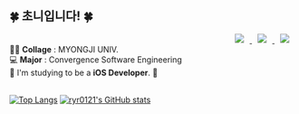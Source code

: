 <div><h2>🍀 초니입니다! 🍀</h2></div>
<div align = right> <a href="https://www.instagram.com/dev_choni/">
    <img 
        src="http://img.shields.io/badge/-Insta-black?style=flat&logo=Instagram&link=https://www.instagram.com/choniiiworld/"
        style="height : auto; margin-left : 10px; margin-right : 10px;"/>
</a> <a href="mailto:ryr0121@gmail.com">
    <img 
        src="https://img.shields.io/badge/Gmail-000000?style=flat&logo=Gmail&logoColor=white&link=mailto:ryr0121@gmail.com"
        style="height : auto; margin-left : 10px; margin-right : 10px;"/>
</a>
<!-- <a href="https://hazel-acapella-21a.notion.site/Portfolio-of-Chowon-Kim-c3b3a2127ee84776bebd3c397bef687a">
    <img 
        src="https://img.shields.io/badge/Portfolio-000000?style=flat&logo=ReverbNation&logoColor=white&link=https://bony-squirrel-b48.notion.site/Ari-e748ab73539f46b8b1f7d1e648206ae4"
        style="height : auto; margin-left : 10px; margin-right : 10px;"/>
</a> -->
<a href="https://dev-choni.tistory.com/">
    <img 
        src="http://img.shields.io/badge/-Blog-000000?style=flat&logo=Tistory&link=https://dev-choni.tistory.com/"
        style="height : auto; margin-left : 10px; margin-right : 10px;"/>
</a></div>
👩‍🎓 <b>Collage</b> : MYONGJI UNIV.<br>
  💻 <b>Major</b> : Convergence Software Engineering<br>
  🌱 I'm studying to be a <b>iOS Developer</b>. 🌱 <br>
  <br>
 
  [![Top Langs](https://github-readme-stats.vercel.app/api/top-langs/?username=ryr0121&layout=compact&theme=nightowl)](https://github.com/ryr0121/ryr0121) 
  [![ryr0121's GitHub stats](https://github-readme-stats.vercel.app/api?username=ryr0121&theme=nightowl&ount_private=true)](https://github.com/ryr0121/github-readme-stats)

  <!--[![Hits](https://hits.seeyoufarm.com/api/count/incr/badge.svg?url=https%3A%2F%2Fgithub.com%2Fchaerlo127&count_bg=%2379C83D&title_bg=%23555555&icon=&icon_color=%23E7E7E7&title=hits&edge_flat=false)](https://hits.seeyoufarm.com)-->

 </div>
 

<!--
**ryr0121/ryr0121** is a ✨ _special_ ✨ repository because its `README.md` (this file) appears on your GitHub profile.

Here are some ideas to get you started:

- 🔭 I’m currently working on ...
- 🌱 I’m currently learning ...
- 👯 I’m looking to collaborate on ...
- 🤔 I’m looking for help with ...
- 💬 Ask me about ...
- 📫 How to reach me: ...
- 😄 Pronouns: ...
- ⚡ Fun fact: ...
-->
